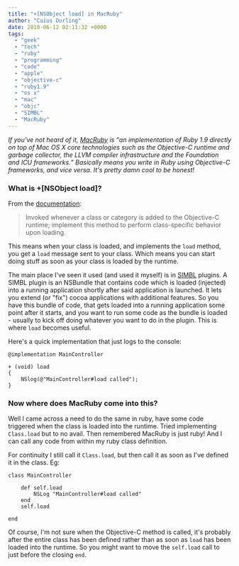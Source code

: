 ```yaml
---
title: "+[NSObject load] in MacRuby"
author: "Caius Durling"
date: 2010-06-12 02:11:32 +0000
tags:
  - "geek"
  - "tech"
  - "ruby"
  - "programming"
  - "code"
  - "apple"
  - "objective-c"
  - "ruby1.9"
  - "os x"
  - "mac"
  - "objc"
  - "SIMBL"
  - "MacRuby"
---
```


*If you've not heard of it, [MacRuby][] is <q>an implementation of Ruby 1.9 directly on top of Mac OS X core technologies such as the Objective-C runtime and garbage collector, the LLVM compiler infrastructure and the Foundation and ICU frameworks.</q> Basically means you write in Ruby using Objective-C frameworks, and vice versa. It's pretty damn cool to be honest!*

[MacRuby]: http://www.macruby.org/

### What is +[NSObject load]?

From the [documentation][load docs]:

> Invoked whenever a class or category is added to the Objective-C runtime; implement this method to perform class-specific behavior upon loading.

[load docs]: http://developer.apple.com/mac/library/documentation/cocoa/reference/foundation/Classes/NSObject_Class/Reference/Reference.html#//apple_ref/occ/clm/NSObject/load

This means when your class is loaded, and implements the `load` method, you get a `load` message sent to your class. Which means you can start doing stuff as soon as your class is loaded by the runtime.

The main place I've seen it used (and used it myself) is in [SIMBL][] plugins. A SIMBL plugin is an NSBundle that contains code which is loaded (injected) into a running application shortly after said application is launched. It lets you extend (or "fix") cocoa applications with additional features. So you have this bundle of code, that gets loaded into a running application some point after it starts, and you want to run some code as the bundle is loaded - usually to kick off doing whatever you want to do in the plugin. This is where `load` becomes useful.

[SIMBL]: http://www.culater.net/software/SIMBL/SIMBL.php

Here's a quick implementation that just logs to the console:

    @implementation MainController
    
    + (void) load
    {
        NSlog(@"MainController#load called");
    }

### Now where does MacRuby come into this?

Well I came across a need to do the same in ruby, have some code triggered when the class is loaded into the runtime. Tried implementing `Class.load` but to no avail. Then remembered MacRuby is just ruby! And I can call any code from within my ruby class definition.

For continuity I still call it `Class.load`, but then call it as soon as I've defined it in the class. Eg:

    class MainController
    
        def self.load
            NSLog "MainController#load called"
        end
        self.load
    
    end

Of course, I'm not sure when the Objective-C method is called, it's probably after the entire class has been defined rather than as soon as `load` has been loaded into the runtime. So you might want to move the `self.load` call to just before the closing `end`.

